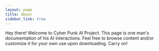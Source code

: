 ```yaml
---
layout: page
title: About
sidebar_link: true
---
```


<p class="message">
  Hey there! Welcome to Cyber Punk AI Project. This page is one man's documentation of his AI interactions. Feel free to browse content and/or customize it
  for your own use upon downloading. Carry on!
</p>